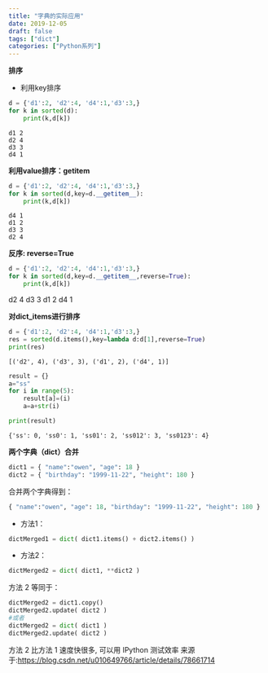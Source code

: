```yaml
---
title: "字典的实际应用"
date: 2019-12-05
draft: false
tags: ["dict"]
categories: ["Python系列"]
---
```


**排序**

* 利用key排序
```python
d = {'d1':2, 'd2':4, 'd4':1,'d3':3,}
for k in sorted(d):
    print(k,d[k])
```
```
d1 2
d2 4
d3 3
d4 1
```


**利用value排序：__getitem__**

```python
d = {'d1':2, 'd2':4, 'd4':1,'d3':3,}
for k in sorted(d,key=d.__getitem__):
    print(k,d[k])
```
```
d4 1
d1 2
d3 3
d2 4
```

**反序: reverse=True**

```python
d = {'d1':2, 'd2':4, 'd4':1,'d3':3,}
for k in sorted(d,key=d.__getitem__,reverse=True):
    print(k,d[k])
```
d2 4
d3 3
d1 2
d4 1

**对dict_items进行排序**

```python
d = {'d1':2, 'd2':4, 'd4':1,'d3':3,}
res = sorted(d.items(),key=lambda d:d[1],reverse=True)
print(res)
```
```
[('d2', 4), ('d3', 3), ('d1', 2), ('d4', 1)]
```

```python
result = {}
a="ss"
for i in range(5):
    result[a]=(i)
    a=a+str(i)

print(result)
```
```
{'ss': 0, 'ss0': 1, 'ss01': 2, 'ss012': 3, 'ss0123': 4}
```

**两个字典（dict）合并**

```python
dict1 = { "name":"owen", "age": 18 }
dict2 = { "birthday": "1999-11-22", "height": 180 }
```

合并两个字典得到：
```python
{ "name":"owen", "age": 18, "birthday": "1999-11-22", "height": 180 }
```

* 方法1：
```python
dictMerged1 = dict( dict1.items() + dict2.items() )
```

* 方法2：
```python
dictMerged2 = dict( dict1, **dict2 )
```

方法 2 等同于：
```python
dictMerged2 = dict1.copy()
dictMerged2.update( dict2 )
#或者
dictMerged2 = dict( dict1 )
dictMerged2.update( dict2 )
```

方法 2 比方法 1 速度快很多, 可以用 IPython 测试效率
来源于:https://blog.csdn.net/u010649766/article/details/78661714

